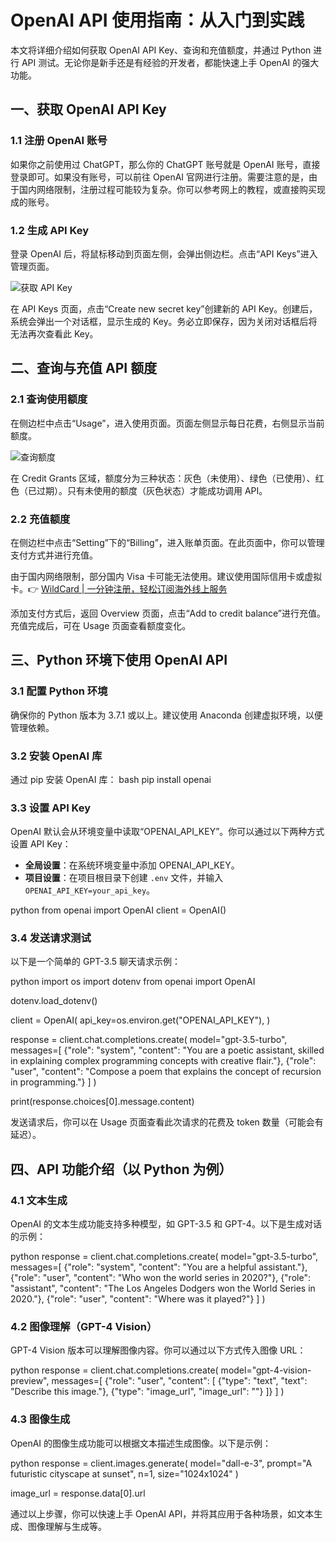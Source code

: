 # OpenAI API 使用指南：从入门到实践

本文将详细介绍如何获取 OpenAI API Key、查询和充值额度，并通过 Python 进行 API 测试。无论你是新手还是有经验的开发者，都能快速上手 OpenAI 的强大功能。

## 一、获取 OpenAI API Key

### 1.1 注册 OpenAI 账号
如果你之前使用过 ChatGPT，那么你的 ChatGPT 账号就是 OpenAI 账号，直接登录即可。如果没有账号，可以前往 OpenAI 官网进行注册。需要注意的是，由于国内网络限制，注册过程可能较为复杂。你可以参考网上的教程，或直接购买现成的账号。

### 1.2 生成 API Key
登录 OpenAI 后，将鼠标移动到页面左侧，会弹出侧边栏。点击“API Keys”进入管理页面。

![获取 API Key](https://bbtdd.com/img/2742027202176066.webp)

在 API Keys 页面，点击“Create new secret key”创建新的 API Key。创建后，系统会弹出一个对话框，显示生成的 Key。务必立即保存，因为关闭对话框后将无法再次查看此 Key。

## 二、查询与充值 API 额度

### 2.1 查询使用额度
在侧边栏中点击“Usage”，进入使用页面。页面左侧显示每日花费，右侧显示当前额度。

![查询额度](https://bbtdd.com/img/884768083042.webp)

在 Credit Grants 区域，额度分为三种状态：灰色（未使用）、绿色（已使用）、红色（已过期）。只有未使用的额度（灰色状态）才能成功调用 API。

### 2.2 充值额度
在侧边栏中点击“Setting”下的“Billing”，进入账单页面。在此页面中，你可以管理支付方式并进行充值。

由于国内网络限制，部分国内 Visa 卡可能无法使用。建议使用国际信用卡或虚拟卡。👉 [WildCard | 一分钟注册，轻松订阅海外线上服务](https://bbtdd.com/WildCard)

添加支付方式后，返回 Overview 页面，点击“Add to credit balance”进行充值。充值完成后，可在 Usage 页面查看额度变化。

## 三、Python 环境下使用 OpenAI API

### 3.1 配置 Python 环境
确保你的 Python 版本为 3.7.1 或以上。建议使用 Anaconda 创建虚拟环境，以便管理依赖。

### 3.2 安装 OpenAI 库
通过 pip 安装 OpenAI 库：
bash
pip install openai


### 3.3 设置 API Key
OpenAI 默认会从环境变量中读取“OPENAI_API_KEY”。你可以通过以下两种方式设置 API Key：

- **全局设置**：在系统环境变量中添加 OPENAI_API_KEY。
- **项目设置**：在项目根目录下创建 `.env` 文件，并输入 `OPENAI_API_KEY=your_api_key`。

python
from openai import OpenAI
client = OpenAI()


### 3.4 发送请求测试
以下是一个简单的 GPT-3.5 聊天请求示例：

python
import os
import dotenv
from openai import OpenAI

dotenv.load_dotenv()

client = OpenAI(
    api_key=os.environ.get("OPENAI_API_KEY"),
)

response = client.chat.completions.create(
    model="gpt-3.5-turbo",
    messages=[
        {"role": "system", "content": "You are a poetic assistant, skilled in explaining complex programming concepts with creative flair."},
        {"role": "user", "content": "Compose a poem that explains the concept of recursion in programming."}
    ]
)

print(response.choices[0].message.content)


发送请求后，你可以在 Usage 页面查看此次请求的花费及 token 数量（可能会有延迟）。

## 四、API 功能介绍（以 Python 为例）

### 4.1 文本生成
OpenAI 的文本生成功能支持多种模型，如 GPT-3.5 和 GPT-4。以下是生成对话的示例：

python
response = client.chat.completions.create(
    model="gpt-3.5-turbo",
    messages=[
        {"role": "system", "content": "You are a helpful assistant."},
        {"role": "user", "content": "Who won the world series in 2020?"},
        {"role": "assistant", "content": "The Los Angeles Dodgers won the World Series in 2020."},
        {"role": "user", "content": "Where was it played?"}
    ]
)


### 4.2 图像理解（GPT-4 Vision）
GPT-4 Vision 版本可以理解图像内容。你可以通过以下方式传入图像 URL：

python
response = client.chat.completions.create(
    model="gpt-4-vision-preview",
    messages=[
        {"role": "user", "content": [
            {"type": "text", "text": "Describe this image."},
            {"type": "image_url", "image_url": ""}
        ]}
    ]
)


### 4.3 图像生成
OpenAI 的图像生成功能可以根据文本描述生成图像。以下是示例：

python
response = client.images.generate(
    model="dall-e-3",
    prompt="A futuristic cityscape at sunset",
    n=1,
    size="1024x1024"
)

image_url = response.data[0].url


通过以上步骤，你可以快速上手 OpenAI API，并将其应用于各种场景，如文本生成、图像理解与生成等。